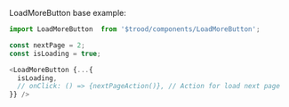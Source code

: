 LoadMoreButton base example:

```js
import LoadMoreButton  from '$trood/components/LoadMoreButton';

const nextPage = 2;
const isLoading = true;

<LoadMoreButton {...{
  isLoading,
  // onClick: () => {nextPageAction()}, // Action for load next page
}} />
```
